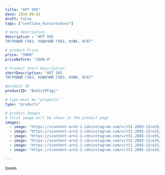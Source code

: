 ```yaml
---
title: "АРТ 585"
date: 2018-09-02
draft: false
tags: ["svetlana_kustarnikova"]

# meta description
description : "АРТ 585
ТИГРОВЫЙ ГЛАЗ, КОШАЧИЙ ГЛАЗ, КОЖА, АГАТ"

# product Price
price: "3000"
priceBefore: "3600.0"

# Product Short Description
shortDescription: "АРТ 585
ТИГРОВЫЙ ГЛАЗ, КОШАЧИЙ ГЛАЗ, КОЖА, АГАТ"

#product ID
productID: "BnO1cVFFagj"

# type must be "products"
type: "products"

# product Images
# first image will be shown in the product page
images:
  - image: "https://scontent-arn2-1.cdninstagram.com/v/t51.2885-15/e35/39921969_241864800005046_4848384651112218624_n.jpg?se=7&tp=1&_nc_ht=scontent-arn2-1.cdninstagram.com&_nc_cat=106&_nc_ohc=IV8Nm-SD8w0AX9T77G8&ccb=7-4&oh=488fec997e3da1bdb6fb9596f8d74a5d&oe=6081A0B0&ig_cache_key=MTg1OTY1ODI2ODM5ODU3NjA3Mw%3D%3D.2-ccb7-4"
  - image: "https://scontent-arn2-1.cdninstagram.com/v/t51.2885-15/e35/39763825_258181851704145_4799325181015228416_n.jpg?se=8&tp=1&_nc_ht=scontent-arn2-1.cdninstagram.com&_nc_cat=109&_nc_ohc=Zk9gKl-OYZsAX-23gu8&ccb=7-4&oh=4f1926e738cff8d15d5519ebc008623d&oe=60848409&ig_cache_key=MTg1OTY1ODI4MjA1NTAyNzUxNQ%3D%3D.2-ccb7-4"
  - image: "https://scontent-arn2-1.cdninstagram.com/v/t51.2885-15/e35/39881738_1899024580406859_6970962024280883200_n.jpg?se=7&tp=1&_nc_ht=scontent-arn2-1.cdninstagram.com&_nc_cat=103&_nc_ohc=Bkt15NhetokAX9h2yGS&ccb=7-4&oh=70fc612d3925a94809bfc1f4c3479438&oe=608340F5&ig_cache_key=MTg1OTY1ODI5NTEyNDQ5MzUzMQ%3D%3D.2-ccb7-4"
  - image: "https://scontent-arn2-2.cdninstagram.com/v/t51.2885-15/e35/39887431_488435791566972_668108061545594880_n.jpg?se=8&tp=1&_nc_ht=scontent-arn2-2.cdninstagram.com&_nc_cat=100&_nc_ohc=Od0guTaFlKQAX-1iZh4&ccb=7-4&oh=e72caf9662ded25fc0be48d130850e48&oe=60817E32&ig_cache_key=MTg1OTY1ODMwNzAxOTY4MTkyMg%3D%3D.2-ccb7-4"
  - image: "https://scontent-arn2-1.cdninstagram.com/v/t51.2885-15/e35/39314936_507856076308511_3295336988118351872_n.jpg?se=7&tp=1&_nc_ht=scontent-arn2-1.cdninstagram.com&_nc_cat=111&_nc_ohc=5FooL_SeH6YAX-U25UN&ccb=7-4&oh=08675de63459829be476f52fac1eaf99&oe=6081FB69&ig_cache_key=MTg1OTY1ODMxODA1MDUyMjA3Mw%3D%3D.2-ccb7-4"
  - image: "https://scontent-arn2-1.cdninstagram.com/v/t51.2885-15/e35/39881697_235989183708645_8028504047684157440_n.jpg?se=7&tp=1&_nc_ht=scontent-arn2-1.cdninstagram.com&_nc_cat=109&_nc_ohc=3S7IH_M8iksAX8NPsav&ccb=7-4&oh=10ce2cb15ca3e0ac4a4892474d72483a&oe=6083F6D5&ig_cache_key=MTg1OTY1ODMyODY2MjExODAzMg%3D%3D.2-ccb7-4"

---
```

lorem

